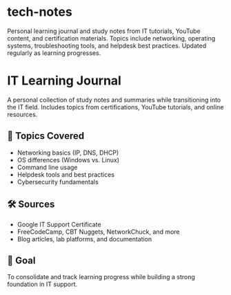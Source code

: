 # tech-notes
Personal learning journal and study notes from IT tutorials, YouTube content, and certification materials. Topics include networking, operating systems, troubleshooting tools, and helpdesk best practices. Updated regularly as learning progresses.

# IT Learning Journal

A personal collection of study notes and summaries while transitioning into the IT field. Includes topics from certifications, YouTube tutorials, and online resources.

## 📘 Topics Covered

- Networking basics (IP, DNS, DHCP)
- OS differences (Windows vs. Linux)
- Command line usage
- Helpdesk tools and best practices
- Cybersecurity fundamentals

## 🛠 Sources

- Google IT Support Certificate
- FreeCodeCamp, CBT Nuggets, NetworkChuck, and more
- Blog articles, lab platforms, and documentation

## 🧠 Goal

To consolidate and track learning progress while building a strong foundation in IT support.

